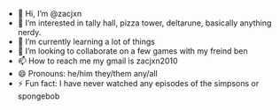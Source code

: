 - 👋 Hi, I’m @zacjxn
- 👀 I’m interested in tally hall, pizza tower, deltarune, basically anything nerdy.
- 🌱 I’m currently learning a lot of things
- 💞️ I’m looking to collaborate on a few games with my freind ben
- 📫 How to reach me my gmail is zacjxn2010
- 😄 Pronouns: he/him they/them any/all
- ⚡ Fun fact: I have never watched any episodes of the simpsons or spongebob

<!---
zacjxn/zacjxn is a ✨ special ✨ repository because its `README.md` (this file) appears on your GitHub profile.
You can click the Preview link to take a look at your changes.
--->
